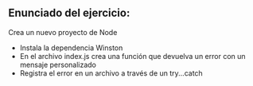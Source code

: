 <h2>Enunciado del ejercicio:</h2>
<p>Crea un nuevo proyecto de Node</p>
<ul>
    <li>Instala la dependencia Winston</li>
    <li>En el archivo index.js crea una función que devuelva un error con un mensaje personalizado</li>
    <li>Registra el error en un archivo a través de un try...catch</li>
</ul>